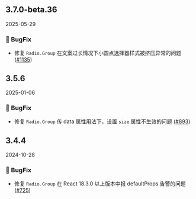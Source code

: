 ## 3.7.0-beta.36
2025-05-29
### 🐞 BugFix

- 修复 `Radio.Group` 在文案过长情况下小圆点选择器样式被挤压异常的问题  ([#1135](https://github.com/sheinsight/shineout-next/pull/1135))

## 3.5.6
2025-01-06
### 🐞 BugFix

- 修复 `Radio.Group` 传 data 属性用法下，设置 `size` 属性不生效的问题 ([#893](https://github.com/sheinsight/shineout-next/pull/893))

## 3.4.4
2024-10-28
### 🐞 BugFix

- 修复 `Radio.Group` 在 React 18.3.0 以上版本中报 defaultProps 告警的问题 ([#725](https://github.com/sheinsight/shineout-next/pull/725))
